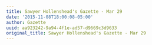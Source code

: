```yaml
---
title: Sawyer Hollenshead's Gazette - Mar 29
date: '2015-11-08T18:00:08-05:00'
author: Gazette
uuid: aa923242-9a94-4f1e-ad57-d9669c3d9633
original_title: Sawyer Hollenshead's Gazette - Mar 29
---
```


